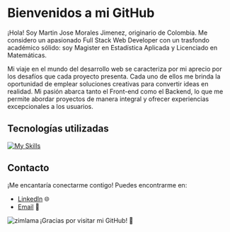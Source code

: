 # Bienvenidos a mi GitHub

¡Hola! Soy Martin Jose Morales Jimenez, originario de Colombia. Me considero un apasionado Full Stack Web Developer con un trasfondo académico sólido: soy Magister en Estadística Aplicada y Licenciado en Matemáticas.

Mi viaje en el mundo del desarrollo web se caracteriza por mi aprecio por los desafíos que cada proyecto presenta. Cada uno de ellos me brinda la oportunidad de emplear soluciones creativas para convertir ideas en realidad. Mi pasión abarca tanto el Front-end como el Backend, lo que me permite abordar proyectos de manera integral y ofrecer experiencias excepcionales a los usuarios.


## Tecnologías utilizadas

[![My Skills](https://skillicons.dev/icons?i=js,html,css,react,redux,git,nodejs,express,sequelize,postgres,bootstrap,typescript,python,prisma,mongodb,next)](https://skillicons.dev)


## Contacto

¡Me encantaría conectarme contigo! Puedes encontrarme en:

- [LinkedIn](https://www.linkedin.com/in/martin-jose-morales-jimenez-279748219/) 🌐
- [Email](mailto:marmorji0106@gmail.com) 📧

<p><img align="left" src="https://github-readme-stats.vercel.app/api/top-langs?username=zimlama&show_icons=true&locale=en&layout=compact" alt="zimlama" /></p>

¡Gracias por visitar mi GitHub! 👋
